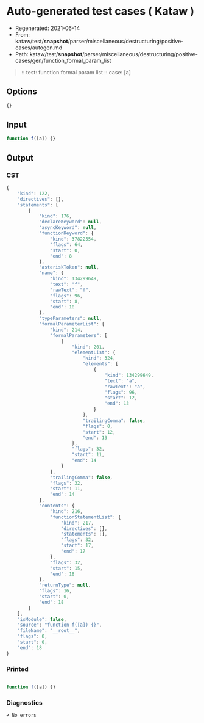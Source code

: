 # Auto-generated test cases ( Kataw )
- Regenerated: 2021-06-14
- From: kataw/test/__snapshot__/parser/miscellaneous/destructuring/positive-cases/autogen.md
- Path: kataw/test/__snapshot__/parser/miscellaneous/destructuring/positive-cases/gen/function_formal_param_list
> :: test: function formal param list
> :: case: [a]
## Options

`````js
{}
`````
## Input

`````js
function f([a]) {}
`````
## Output

### CST

```javascript
{
    "kind": 122,
    "directives": [],
    "statements": [
        {
            "kind": 176,
            "declareKeyword": null,
            "asyncKeyword": null,
            "functionKeyword": {
                "kind": 37822554,
                "flags": 64,
                "start": 0,
                "end": 8
            },
            "asteriskToken": null,
            "name": {
                "kind": 134299649,
                "text": "f",
                "rawText": "f",
                "flags": 96,
                "start": 8,
                "end": 10
            },
            "typeParameters": null,
            "formalParameterList": {
                "kind": 214,
                "formalParameters": [
                    {
                        "kind": 201,
                        "elementList": {
                            "kind": 324,
                            "elements": [
                                {
                                    "kind": 134299649,
                                    "text": "a",
                                    "rawText": "a",
                                    "flags": 96,
                                    "start": 12,
                                    "end": 13
                                }
                            ],
                            "trailingComma": false,
                            "flags": 0,
                            "start": 12,
                            "end": 13
                        },
                        "flags": 32,
                        "start": 11,
                        "end": 14
                    }
                ],
                "trailingComma": false,
                "flags": 32,
                "start": 11,
                "end": 14
            },
            "contents": {
                "kind": 216,
                "functionStatementList": {
                    "kind": 217,
                    "directives": [],
                    "statements": [],
                    "flags": 32,
                    "start": 17,
                    "end": 17
                },
                "flags": 32,
                "start": 15,
                "end": 18
            },
            "returnType": null,
            "flags": 16,
            "start": 0,
            "end": 18
        }
    ],
    "isModule": false,
    "source": "function f([a]) {}",
    "fileName": "__root__",
    "flags": 0,
    "start": 0,
    "end": 18
}
```

### Printed

```javascript

function f([a]) {}

```

### Diagnostics

```javascript
✔ No errors
```


